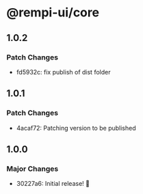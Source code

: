 # @rempi-ui/core

## 1.0.2

### Patch Changes

- fd5932c: fix publish of dist folder

## 1.0.1

### Patch Changes

- 4acaf72: Patching version to be published

## 1.0.0

### Major Changes

- 30227a6: Initial release! 🎉
